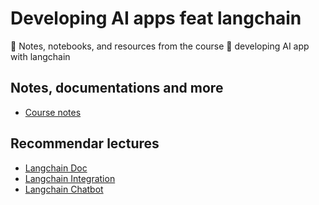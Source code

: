# Developing AI apps feat langchain
📖 Notes, notebooks, and resources from the course 👾  developing AI app with langchain

## Notes, documentations and more
* [Course notes](https://pentagonal-algebra-f70.notion.site/Curso-de-Desarrollo-de-Aplicaciones-de-IA-con-LangChain-Chatbots-b37b219e9a0d4fe4b34e28153db4e755)

## Recommendar lectures
* [Langchain Doc](https://docs.langchain.com/docs/)
* [Langchain Integration](https://integrations.langchain.com/)
* [Langchain Chatbot](https://langchain-chatbot.streamlit.app/basic_chatbot)
